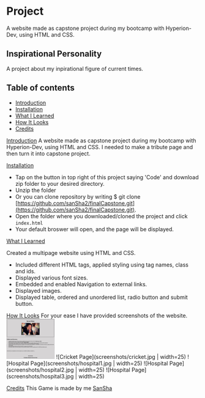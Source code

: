 # Project

A website made as capstone project during my bootcamp with Hyperion-Dev, using HTML and CSS.

## Inspirational Personality

A project about my inpirational figure of current times.

## Table of contents

- [Introduction](#introduction)
- [Installation](#installation)
- [What I Learned](#whatilearned)
- [How It Looks](#howitlooks)
- [Credits](#credits)

[Introduction](#introduction)
A website made as capstone project during my bootcamp with Hyperion-Dev, using HTML and CSS. I needed to make a tribute page and then turn it into capstone project.

[Installation](#installation)

- Tap on the button in top right of this project saying 'Code' and download zip folder to your desired directory.
- Unzip the folder
- Or you can clone repository by writing $ git clone [https://github.com/sanSha2/finalCapstone.git](https://github.com/sanSha2/finalCapstone.git).
- Open the folder where you downloaded/cloned the project and click `index.html`
- Your default broswer will open, and the page will be displayed.

[What I Learned](#whatilearned)

Created a multipage website using HTML and CSS.

- Included different HTML tags, applied styling using tag names, class and ids.
- Displayed various font sizes.
- Embedded and enabled Navigation to external links.
- Displayed images.
- Displayed table, ordered and unordered list, radio button and submit button.

[How It Looks](#howitlooks)
For your ease I have provided screenshots of the website.
<img src="screenshots/indexpage.jpg" width=25%>
![Cricket Page](screenshots/cricket.jpg | width=25)
![Hospital Page](screenshots/hospital1.jpg | width=25)
![Hospital Page](screenshots/hospital2.jpg | width=25)
![Hospital Page](screenshots/hospital3.jpg | width=25)

[Credits](#credits)
This Game is made by me [SanSha](https://github.com/sanSha2)
